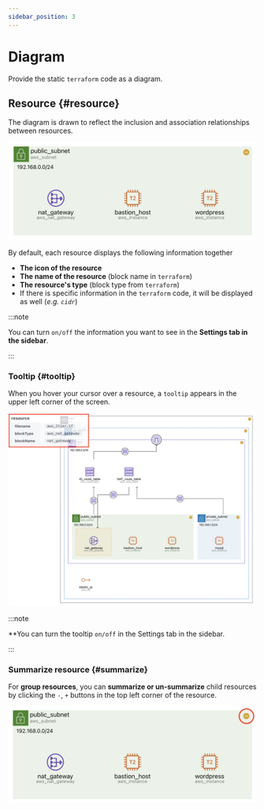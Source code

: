 ```yaml
---
sidebar_position: 3
---
```


# Diagram

Provide the static `terraform` code as a diagram.

## Resource {#resource}

The diagram is drawn to reflect the inclusion and association relationships between resources.

![IaCDOG-resource-border](./img/resource.png)

By default, each resource displays the following information together

- **The icon of the resource**
- **The name of the resource** (block name in `terraform`)
- **The resource's type** (block type from `terraform`)
- If there is specific information in the `terraform` code, it will be displayed as well (_e.g. `cidr`_)

:::note

You can turn `on/off` the information you want to see in the **Settings tab in the sidebar**.

:::

### Tooltip {#tooltip}

When you hover your cursor over a resource, a `tooltip` appears in the upper left corner of the screen.

![IaCDOG-tooltip-border](./img/tooltip.png)

:::note

\*\*You can turn the tooltip `on/off` in the Settings tab in the sidebar.

:::

### Summarize resource {#summarize}

For **group resources**, you can **summarize or un-summarize** child resources by clicking the `-`, `+` buttons in the top left corner of the resource.

![IaCDOG-summary-border](./img/summary.png)
